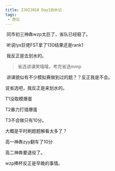 ```yaml
---
title: ZJOI2018 Day1划水记
tags:
 - 游记
---
```


​	同市初三神犇wzp太巨了，省队已经稳了。

​	听说lyx巨佬FST拿了130结果还是rank1

​	我反正是去划水的。

<!--more-->

> 省选讲课笑嘻嘻，考完省选mmp

​	讲课貌似有不少模拟赛做到过的题？？反正我是不会。

说省选吧，我反正是来划水的。

T1没取模爆蛋

T2暴力打错爆蛋

T3不会做只有10分。

大概是平时刷题题解看太多了？











高一神犇zyy翻车了10分

高二神犇要退役了。

wzp捧杯反正是早晚的事情。

